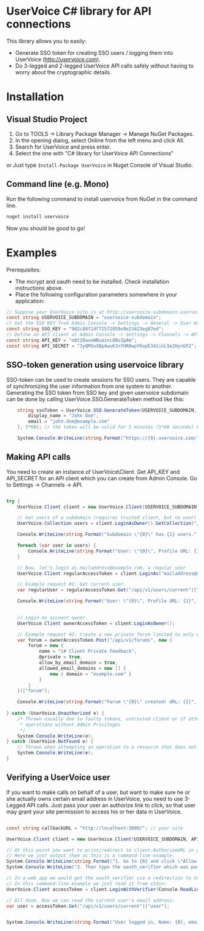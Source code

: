 UserVoice C# library for API connections
========================================

This library allows you to easily:
* Generate SSO token for creating SSO users / logging them into UserVoice (http://uservoice.com).
* Do 3-legged and 2-legged UserVoice API calls safely without having to worry about the cryptographic details.

Installation
============

Visual Studio Project
---------------------
1. Go to TOOLS -> Library Package Manager -> Manage NuGet Packages.
1. In the opening dialog, select Online from the left menu and click All.
1. Search for UserVoice and press enter.
1. Select the one with "C# library for UserVoice API Connections"

or Just type ``Install-Package UserVoice`` in Nuget Console of Visual Studio.

Command line (e.g. Mono)
------------------------

Run the following command to install uservoice from NuGet in the command line.
```sh
nuget install uservoice
```

Now you should be good to go!

Examples
========

Prerequisites:

* The mcrypt and oauth need to be installed. Check installation instructions above.
* Place the following configuration parameters somewhere in your application:

```csharp
// Suppose your UserVoice site is at http://uservoice-subdomain.uservoice.com/
const string USERVOICE_SUBDOMAIN = "uservoice-subdomain";
// Get the SSO KEY from Admin Console -> Settings -> General -> User Authentication
const string SSO_KEY = "982c88f2df72572859e8e23423eg87ed";
// Define an API client at Admin Console -> Settings -> Channels -> API
const string API_KEY = "oQt2BaunWNuainc8BvZpAm";
const string API_SECRET = "3yQMSoXBpAwuK3nYHR0wpY6opE341inL9a2HynGF2";

```

SSO-token generation using uservoice library
--------------------------------------------

SSO-token can be used to create sessions for SSO users. They are capable of synchronizing the user information from one system to another.
Generating the SSO token from SSO key and given uservoice subdomain can be done by calling UserVoice.SSO.GenerateToken method like this:

```csharp
    string ssoToken = UserVoice.SSO.GenerateToken(USERVOICE_SUBDOMAIN, SSO_KEY, new {
        display_name = "John Doe",
        email = "john.doe@example.com"
    }, 5*60); // the token will be valid for 5 minutes (5*60 seconds) by default

    System.Console.WriteLine(string.Format("https://{0}.uservoice.com/?sso={1}", USERVOICE_SUBDOMAIN, ssoToken));
```

Making API calls
----------------

You need to create an instance of UserVoice\\Client. Get API_KEY and API_SECRET for an API client which you can create
from Admin Console. Go to Settings -> Channels -> API.

```csharp

try {
    UserVoice.Client client = new UserVoice.Client(USERVOICE_SUBDOMAIN, API_KEY, API_SECRET);

    // Get users of a subdomain (requires trusted client, but no user)
    UserVoice.Collection users = client.LoginAsOwner().GetCollection("/api/v1/users");

    Console.WriteLine(string.Format("Subdomain \"{0}\" has {1} users.", USERVOICE_SUBDOMAIN, users.Count()));

    foreach (var user in users) {
        Console.WriteLine(string.Format("User: \"{0}\", Profile URL: {1}", (string)user["name"], (string)user["url"]));
    }

    // Now, let's login as mailaddress@example.com, a regular user
    UserVoice.Client regularAccessToken = client.LoginAs("mailaddress@example.com");

    // Example request #1: Get current user.
    var regularUser = regularAccessToken.Get("/api/v1/users/current")["user"];

    Console.WriteLine(string.Format("User: \"{0}\", Profile URL: {1}", (string)regularUser["name"], 
                                                                       (string)regularUser["url"]));

    // Login as account owner
    UserVoice.Client ownerAccessToken = client.LoginAsOwner();

    // Example request #2: Create a new private forum limited to only example.com email domain.
    var forum = ownerAccessToken.Post("/api/v1/forums", new {
        forum = new { 
            name = "C# Client Private Feedback",
            @private = true,
            allow_by_email_domain = true,
            allowed_email_domains = new [] { 
                new { domain = "example.com" } 
            }
        }
    })["forum"];

    Console.WriteLine(string.Format("Forum \"{0}\" created! URL: {1}", (string)forum["name"],
                                                                       (string)forum["url"]));
} catch (UserVoice.Unauthorized e) {
    /* Thrown usually due to faulty tokens, untrusted client or if attempting
     * operations without Admin Privileges
     */
    System.Console.WriteLine(e);
} catch (UserVoice.NotFound e) {
    // Thrown when attempting an operation to a resource that does not exist
    System.Console.WriteLine(e);
}

```

Verifying a UserVoice user
--------------------------

If you want to make calls on behalf of a user, but want to make sure he or she
actually owns certain email address in UserVoice, you need to use 3-Legged API
calls. Just pass your user an authorize link to click, so that user may grant
your site permission to access his or her data in UserVoice.

```csharp

const string callbackURL = "http://localhost:3000/"; // your site

UserVoice.Client client = new UserVoice.Client(USERVOICE_SUBDOMAIN, API_KEY, API_SECRET, callbackURL);

// At this point you want to print/redirect to client.AuthorizeURL in your application.
// Here we just output them as this is a command-line example.
System.Console.WriteLine(string.Format("1. Go to {0} and click \"Allow access\".", client.AuthorizeURL()));
System.Console.WriteLine("2. Then type the oauth_verifier which was passed to the callback URL:");

// In a web app we would get the oauth_verifier via a redirection to CALLBACK_URL.
// In this command-line example we just read it from stdin:
UserVoice.Client accessToken = client.LoginWithVerifier(Console.ReadLine());

// All done. Now we can read the current user's email address:
var user = accessToken.Get("/api/v1/users/current")["user"];


System.Console.WriteLine(string.Format("User logged in, Name: {0}, email: {1}", user["name"], user["email"]));

```

